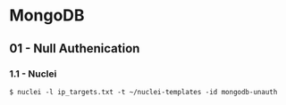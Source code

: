 # MongoDB

## 01 - Null Authenication

### 1.1 - Nuclei

```
$ nuclei -l ip_targets.txt -t ~/nuclei-templates -id mongodb-unauth
```